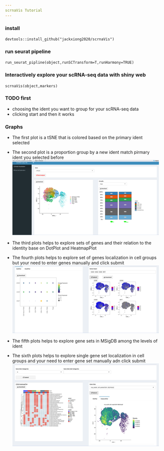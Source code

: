 ```yaml
---
scrnaVis Tutorial 
---
```

### install 
`devtools::install_github("jackxiong2020/scrnaVis")`

### run seurat pipeline
`run_seurat_pipline(object,runSCTransform=T,runHarmony=TRUE)`

### Interactively explore your scRNA-seq data with shiny web
`scrnaVis(object,markers)`

### TODO first
- choosing the ident you want to group for your scRNA-seq data
- clicking start and then it works

### Graphs
- The first plot is a tSNE that is colored based on the primary ident selected
- The second plot is a proportion group by a new ident match pirmary ident you selected before
![](example_image/p1.png)

- The third plots helps to explore sets of genes and their relation to the identity base on DotPlot and HeatmapPlot
- The fourth plots helps to explore set of genes localization in cell groups but your need to enter genes manually and click submit
![](example_image/p2.png)

- The fifth plots helps to explore gene sets in MSigDB among the levels of ident
- The sixth plots helps to explore single gene set localization in cell groups and your need to enter gene set manually adn click submit
![](example_image/p3.png)


